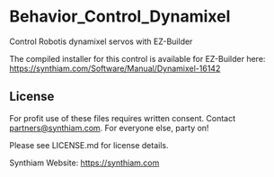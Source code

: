 # Behavior_Control_Dynamixel
Control Robotis dynamixel servos with EZ-Builder

The compiled installer for this control is available for EZ-Builder here: https://synthiam.com/Software/Manual/Dynamixel-16142

## License

For profit use of these files requires written consent. Contact partners@synthiam.com. For everyone else, party on!

Please see LICENSE.md for license details.

Synthiam Website: https://synthiam.com
